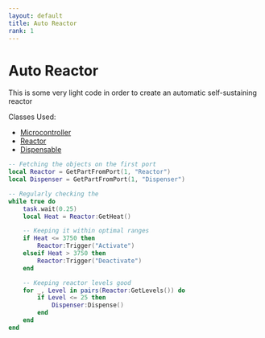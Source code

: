 ```yaml
---
layout: default
title: Auto Reactor
rank: 1
---
```


# Auto Reactor

This is some very light code in order to create an automatic self-sustaining reactor

Classes Used:
- [Microcontroller](https://realbongochongo.github.io/cosmicjunk.lua/docs/basic/microcontroller)
- [Reactor](https://realbongochongo.github.io/cosmicjunk.lua/docs/types/part/reactor)
- [Dispensable](https://realbongochongo.github.io/cosmicjunk.lua/docs/types/part/dispensable)

```lua
-- Fetching the objects on the first port
local Reactor = GetPartFromPort(1, "Reactor")
local Dispenser = GetPartFromPort(1, "Dispenser")

-- Regularly checking the 
while true do
    task.wait(0.25)
    local Heat = Reactor:GetHeat()

    -- Keeping it within optimal ranges
    if Heat <= 3750 then
        Reactor:Trigger("Activate")
    elseif Heat > 3750 then
        Reactor:Trigger("Deactivate")
    end

    -- Keeping reactor levels good
    for _, Level in pairs(Reactor:GetLevels()) do
        if Level <= 25 then
            Dispenser:Dispense()
        end
    end
end
```
